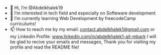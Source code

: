 - 👋 Hi, I’m @Abdelkhalek19
- 👀 I’m interested in tech field and especially on Softeware development 
- 🌱 I’m currently learning Web Development by freecodeCamp curriculums!
- 📫 How to reach me by my email: contact.abdelkhalek1@gmail.com or my Linkedin Profile: www.linkedin.com/in/abdelkhalek1-ait-mbark
I will be glad to recive your emails and messages,
Thank you for visiting my profile and read the README file!
<!---
Abdelkhalek19/Abdelkhalek19 is a ✨ special ✨ repository because its `README.md` (this file) appears on your GitHub profile.
You can click the Preview link to take a look at your changes.
--->
